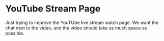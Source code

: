 YouTube Stream Page
===

Just trying to improve the YouTUbe live stream watch page. We want the chat next to the video, and the video should take as much space as possible.